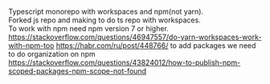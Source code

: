 Typescript monorepo with workspaces and npm(not yarn).  
Forked js repo and making to do ts repo with workspaces.  
To work with npm need npm version 7 or higher.  
https://stackoverflow.com/questions/46947557/do-yarn-workspaces-work-with-npm-too
https://habr.com/ru/post/448766/
to add packages we need to do organization on npm  
https://stackoverflow.com/questions/43824012/how-to-publish-npm-scoped-packages-npm-scope-not-found
